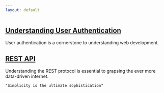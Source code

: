 ```yaml
---
layout: default
---
```


## [Understanding User Authentication](./user-authentication.md)

User authentication is a cornerstone to understanding web development.

## [REST API](./rest-api.md)

Understanding the REST protocol is essential to grapsing the ever more data-driven internet. 

```
"Simplicity is the ultimate sophistication"
```